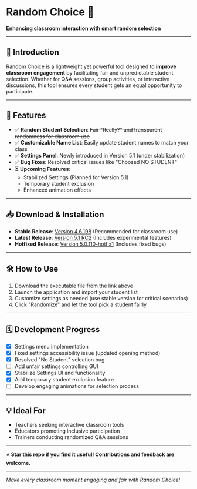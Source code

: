 # Random Choice 🎲  
**Enhancing classroom interaction with smart random selection**

---

## 📖 Introduction  
Random Choice is a lightweight yet powerful tool designed to **improve classroom engagement** by facilitating fair and unpredictable student selection. Whether for Q&A sessions, group activities, or interactive discussions, this tool ensures every student gets an equal opportunity to participate.

---

## 🚀 Features  
- ✅ **Random Student Selection**: <del>Fair<del/> "Really?" and transparent randomness for classroom use  
- ✅ **Customizable Name List**: Easily update student names to match your class  
- ✅ **Settings Panel**: Newly introduced in Version 5.1 (under stabilization)  
- ✅ **Bug Fixes**: Resolved critical issues like "Choosed NO STUDENT"  
- ⏳ **Upcoming Features**:  
  - Stabilized Settings (Planned for Version 5.1)  
  - Temporary student exclusion  
  - Enhanced animation effects  

---

## 📥 Download & Installation  
- **Stable Release**: [Version 4.6.198](https://chidc.lanzout.com/ijcBS37d5i0h) (Recommended for classroom use)  
- **Latest Release**: [Version 5.1 RC2](https://github.com/ChidcGithub/Random-Choice/releases/tag/5.1_RC2) (Includes experimental features)
- **Hotfixed Release**: [Version 5.0.110-hotfix1](https://github.com/ChidcGithub/Random-Choice/releases/tag/5.0.110-hotfix1) (Includes fixed bugs)  

---

## 🛠️ How to Use  
1. Download the executable file from the link above  
2. Launch the application and import your student list  
3. Customize settings as needed (use stable version for critical scenarios)  
4. Click "Randomize" and let the tool pick a student fairly  

---

## 🗓️ Development Progress  
- [x] Settings menu implementation  
- [x] Fixed settings accessibility issue (updated opening method)  
- [x] Resolved "No Student" selection bug
- [ ] Add unfair settings controlling GUI
- [x] Stabilize Settings UI and functionality  
- [x] Add temporary student exclusion feature  
- [ ] Develop engaging animations for selection process  

---

## 💡 Ideal For  
- Teachers seeking interactive classroom tools  
- Educators promoting inclusive participation  
- Trainers conducting randomized Q&A sessions  

---

**⭐ Star this repo if you find it useful! Contributions and feedback are welcome.**  

--- 
*Make every classroom moment engaging and fair with Random Choice!*
